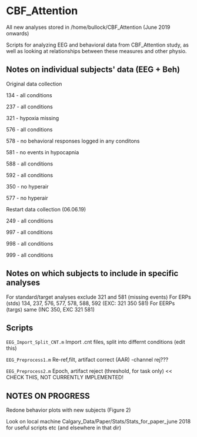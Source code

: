 # CBF_Attention

All new analyses stored in /home/bullock/CBF_Attention (June 2019 onwards)

Scripts for analyzing EEG and behavioral data from CBF_Attention study, as well as looking at relationships between these measures and other physio.


## Notes on individual subjects' data (EEG + Beh)

Original data collection

134 - all conditions

237 - all conditions

321 - hypoxia missing

576 - all conditions

578 - no behavioral responses logged in any conditons

581 - no events in hypocapnia

588 - all conditions

592 - all conditions

350 - no hyperair

577 - no hyperair

Restart data collection (06.06.19)

249 - all conditions

997 - all conditions

998 - all conditions

999 - all conditions


## Notes on which subjects to include in specific analyses

For standard/target analyses exclude 321 and 581 (missing events)
For ERPs (stds) 134, 237, 576, 577, 578, 588, 592 (EXC: 321 350 581)
For EERPs (targs) same (INC 350, EXC 321 581)


## Scripts

`EEG_Import_Split_CNT.m` Import .cnt files, split into differnt conditions (edit this)

`EEG_Preprocess1.m` Re-ref,filt, artifact correct (AAR) -channel rej???

`EEG_Preprocess2.m` Epoch, artifact reject (threshold, for task only) << CHECK THIS, NOT CURRENTLY IMPLEMENTED!

## NOTES ON PROGRESS

Redone behavior plots with new subjects (Figure 2)

Look on local machine Calgary_Data/Paper/Stats/Stats_for_paper_june 2018 for useful scripts etc (and elsewhere in that dir)

